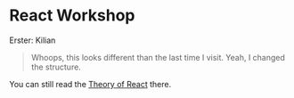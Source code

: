 # React Workshop
Erster: Kilian
>Whoops, this looks different than the last time I visit. Yeah, I changed the
structure.

You can still read the [Theory of React](./theory-of-react/README.md) there. 